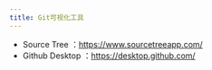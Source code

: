 ```yaml
---
title: Git可视化工具
---
```


* Source Tree ：<https://www.sourcetreeapp.com/>
* Github Desktop ：<https://desktop.github.com/>